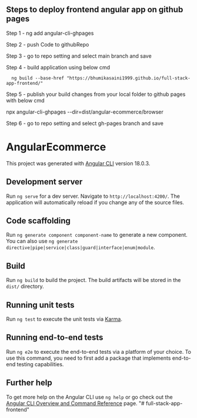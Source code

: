 ## Steps to deploy frontend angular app on github pages

Step 1 - ng add angular-cli-ghpages

Step 2 - push Code to githubRepo

Step 3 - go to repo setting and select main branch and save

Step 4 - build application using below cmd

      ng build --base-href "https://bhumikasaini1999.github.io/full-stack-app-frontend/"
      
Step 5 - publish your build changes from your local folder to github pages with below cmd

   npx angular-cli-ghpages --dir=dist/angular-ecommerce/browser
   
Step 6 -  go to repo setting and select gh-pages branch and save





# AngularEcommerce

This project was generated with [Angular CLI](https://github.com/angular/angular-cli) version 18.0.3.

## Development server

Run `ng serve` for a dev server. Navigate to `http://localhost:4200/`. The application will automatically reload if you change any of the source files.

## Code scaffolding

Run `ng generate component component-name` to generate a new component. You can also use `ng generate directive|pipe|service|class|guard|interface|enum|module`.

## Build

Run `ng build` to build the project. The build artifacts will be stored in the `dist/` directory.

## Running unit tests

Run `ng test` to execute the unit tests via [Karma](https://karma-runner.github.io).

## Running end-to-end tests

Run `ng e2e` to execute the end-to-end tests via a platform of your choice. To use this command, you need to first add a package that implements end-to-end testing capabilities.

## Further help

To get more help on the Angular CLI use `ng help` or go check out the [Angular CLI Overview and Command Reference](https://angular.dev/tools/cli) page.
"# full-stack-app-frontend" 
